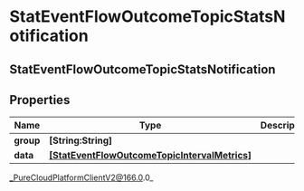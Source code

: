 # StatEventFlowOutcomeTopicStatsNotification

## StatEventFlowOutcomeTopicStatsNotification

## Properties

|Name | Type | Description | Notes|
|------------ | ------------- | ------------- | -------------|
| **group** | **[String:String]** |  | [optional] |
| **data** | [**[StatEventFlowOutcomeTopicIntervalMetrics]**]([StatEventFlowOutcomeTopicIntervalMetrics]) |  | [optional] |



_PureCloudPlatformClientV2@166.0.0_
